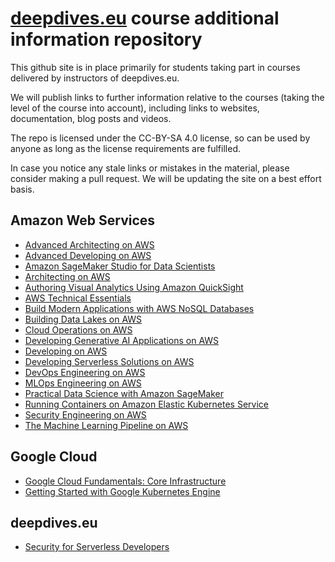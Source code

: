 # [deepdives.eu](https://deepdives.eu) course additional information repository

This github site is in place primarily for students taking part in courses delivered by instructors of deepdives.eu.

We will publish links to further information relative to the courses (taking the level of the course into account), including links to websites, documentation, blog posts and videos.

The repo is licensed under the CC-BY-SA 4.0 license, so can be used by anyone as long as the license requirements are fulfilled.

In case you notice any stale links or mistakes in the material, please consider making a pull request. We will be updating the site on a best effort basis.

## Amazon Web Services

- [Advanced Architecting on AWS](AWS/AdvancedArchitectingOnAWS.md)
- [Advanced Developing on AWS](AWS/AdvancedDevelopingOnAWS.md)
- [Amazon SageMaker Studio for Data Scientists](AWS/AmazonSageMakerStudioForDataScientists.md)
- [Architecting on AWS](AWS/ArchitectingOnAWS.md)
- [Authoring Visual Analytics Using Amazon QuickSight](AWS/AuthoringVisualAnalyticsUsingQuickSight.md)
- [AWS Technical Essentials](AWS/AWSTechnicalEssentials.md)
- [Build Modern Applications with AWS NoSQL Databases](AWS/BuildModernApplicationsWithAWSNoSQLDatabases.md)
- [Building Data Lakes on AWS](AWS/BuildingDataLakesOnAWS.md)
- [Cloud Operations on AWS](AWS/CloudOperationsOnAWS.md)
- [Developing Generative AI Applications on AWS](AWS/DevelopingGenerativeAIApplicationsOnAWS.md)
- [Developing on AWS](AWS/DevelopingOnAWS.md)
- [Developing Serverless Solutions on AWS](AWS/DevelopingServerlessSolutionsOnAWS.md)
- [DevOps Engineering on AWS](AWS/DevOpsEngineeringOnAWS.md)
- [MLOps Engineering on AWS](AWS/MLOpsEngineeringOnAWS.md)
- [Practical Data Science with Amazon SageMaker](AWS/PracticalDataScienceWithAmazonSageMaker.md)
- [Running Containers on Amazon Elastic Kubernetes Service](AWS/RunningContainersOnAmazonElasticKubernetesService.md)
- [Security Engineering on AWS](AWS/SecurityEngineeringOnAWS.md)
- [The Machine Learning Pipeline on AWS](AWS/TheMachineLearningPipelineOnAWS.md)

## Google Cloud

- [Google Cloud Fundamentals: Core Infrastructure](google/FundamentalsCoreInfrastructure.md)
- [Getting Started with Google Kubernetes Engine](google/GettingStartedGKE.md)

## deepdives.eu

- [Security for Serverless Developers](deepdives-eu/SecurityForServerlessDevelopers.md)
